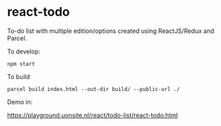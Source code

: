 # react-todo
To-do list with multiple edition/options created using ReactJS/Redux and Parcel.

To develop:
```
npm start
```

To build
```
parcel build index.html --out-dir build/ --public-url ./
```

Demo in:

https://playground.uonsite.nl/react/todo-list/react-todo.html
